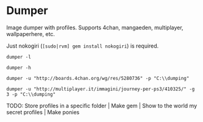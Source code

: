 Dumper
======
Image dumper with profiles. Supports 4chan, mangaeden, multiplayer, wallpaperhere, etc.


Just nokogiri (`[sudo|rvm] gem install nokogiri`) is required.


`dumper -l`

`dumper -h`

`dumper -u "http://boards.4chan.org/wg/res/5280736" -p "C:\\dumping"`

`dumper -u "http://multiplayer.it/immagini/journey-per-ps3/410325/" -g 3 -p "C:\\dumping"`

TODO: Store profiles in a specific folder | Make gem | Show to the world my secret profiles | Make ponies
